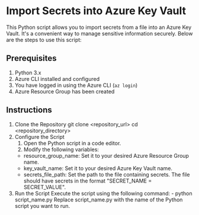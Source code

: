 # Import Secrets into Azure Key Vault
This Python script allows you to import secrets from a file into an Azure Key Vault. It's a convenient way to manage sensitive information securely. Below are the steps to use this script:

## Prerequisites
1. Python 3.x
2. Azure CLI installed and configured
3. You have logged in using the Azure CLI (`az login`)
4. Azure Resource Group has been created

## Instructions
1. Clone the Repository
   git clone <repository_url>
   cd <repository_directory>
2. Configure the Script
   1. Open the Python script in a code editor.
   2. Modify the following variables:
     - resource_group_name: Set it to your desired Azure Resource Group name.
     - key_vault_name: Set it to your desired Azure Key Vault name.
     - secrets_file_path: Set the path to the file containing secrets. The file should have secrets in the format "SECRET_NAME = SECRET_VALUE".
3. Run the Script
   Execute the script using the following command:
         - python script_name.py
   Replace script_name.py with the name of the Python script you want to run.
